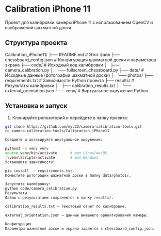 # Calibration iPhone 11

Проект для калибровки камеры iPhone 11 с использованием OpenCV и изображений шахматной доски.

## Структура проекта

Calibration_iPhone11/
├── README.md                   # Этот файл
├── chessboard_config.json      # Конфигурация шахматной доски и параметров экрана
├── code/                      # Исходный код калибровки
│   ├── camera_calibration.py
│   └── fullscreen_chessboard.py
├── data/                      # Исходные данные (фотографии шахматной доски)
│   └── photos/
├── requirements.txt           # Зависимости Python проекта
├── results/                   # Результаты калибровки
│   ├── calibration_results.txt
│   └── external_orientation.json
└── venv/                      # Виртуальное окружение Python

## Установка и запуск

1. Клонируйте репозиторий и перейдите в папку проекта:

```bash
git clone https://github.com/myc32/camera-calibration-tools.git
cd camera-calibration-tools/Calibration_iPhone11

Создайте и активируйте виртуальное окружение:

python3 -m venv venv
source venv/bin/activate      # для Linux/macOS
.\venv\Scripts\activate       # для Windows
Установите зависимости:

pip install -r requirements.txt
Поместите фотографии шахматной доски в папку data/photos/.

Запустите калибровку:
python code/camera_calibration.py
Результаты
Файлы с результатами сохраняются в папку results/.

calibration_results.txt — текстовый отчет по калибровке.

external_orientation.json — данные внешнего ориентирования камеры.

Конфигурация
Параметры шахматной доски и экрана задаются в chessboard_config.json.
